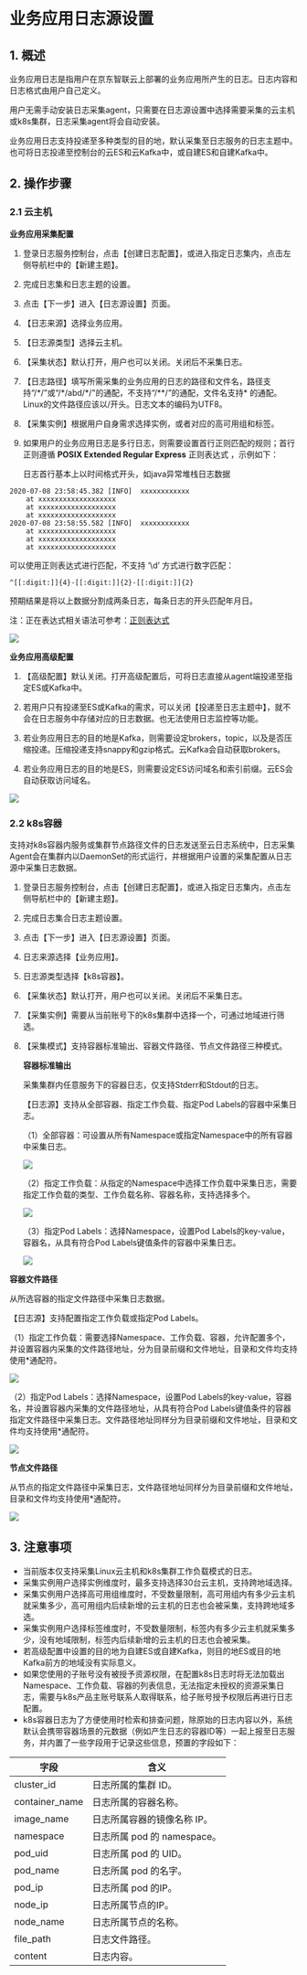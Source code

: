 # 业务应用日志源设置

## 1. 概述

业务应用日志是指用户在京东智联云上部署的业务应用所产生的日志。日志内容和日志格式由用户自己定义。

用户无需手动安装日志采集agent，只需要在日志源设置中选择需要采集的云主机或k8s集群，日志采集agent将会自动安装。

业务应用日志支持投递至多种类型的目的地，默认采集至日志服务的日志主题中。也可将日志投递至控制台的云ES和云Kafka中，或自建ES和自建Kafka中。

## 2. 操作步骤

### 2.1 云主机

**业务应用采集配置**

1. 登录日志服务控制台，点击【创建日志配置】，或进入指定日志集内，点击左侧导航栏中的【新建主题】。

2. 完成日志集和日志主题的设置。

3. 点击【下一步】进入【日志源设置】页面。

4. 【日志来源】选择业务应用。

5. 【日志源类型】选择云主机。

6. 【采集状态】默认打开，用户也可以关闭。关闭后不采集日志。

7. 【日志路径】填写所需采集的业务应用的日志的路径和文件名，路径支持“/\*/”或“/\*/abd/\*/"的通配，不支持“/\*\*/”的通配，文件名支持\* 的通配。Linux的文件路径应该以/开头。日志文本的编码为UTF8。

8. 【采集实例】根据用户自身需求选择实例，或者对应的高可用组和标签。

9. 如果用户的业务应用日志是多行日志，则需要设置首行正则匹配的规则；首行正则遵循 **POSIX Extended Regular Express** 正则表达式 ，示例如下：
   
   日志首行基本上以时间格式开头，如java异常堆栈日志数据

```
2020-07-08 23:58:45.382 [INFO]  xxxxxxxxxxxx
    at xxxxxxxxxxxxxxxxxxx
    at xxxxxxxxxxxxxxxxxxx
    at xxxxxxxxxxxxxxxxxxx
2020-07-08 23:58:55.582 [INFO]  xxxxxxxxxxxx
    at xxxxxxxxxxxxxxxxxxx
    at xxxxxxxxxxxxxxxxxxx
    at xxxxxxxxxxxxxxxxxxx    
```

可以使用正则表达式进行匹配，不支持 ‘\d’ 方式进行数字匹配：

```
^[[:digit:]]{4}-[[:digit:]]{2}-[[:digit:]]{2}
```

预期结果是将以上数据分割成两条日志，每条日志的开头匹配年月日。

注：正在表达式相关语法可参考：[正则表达式](https://en.wikibooks.org/wiki/Regular_Expressions/POSIX-Extended_Regular_Expressions)

![](../../../../../image/LogService/operationguide/multilinetext.png)

**业务应用高级配置**

1. 【高级配置】默认关闭。打开高级配置后，可将日志直接从agent端投递至指定ES或Kafka中。

2. 若用户只有投递至ES或Kafka的需求，可以关闭【投递至日志主题中】，就不会在日志服务中存储对应的日志数据。也无法使用日志监控等功能。

3. 若业务应用日志的目的地是Kafka，则需要设定brokers，topic，以及是否压缩投递。压缩投递支持snappy和gzip格式。云Kafka会自动获取brokers。

4. 若业务应用日志的目的地是ES，则需要设定ES访问域名和索引前缀。云ES会自动获取访问域名。

![](../../../../../image/LogService/operationguide/advancedconfig.png)

### 2.2 k8s容器

支持对k8s容器内服务或集群节点路径文件的日志发送至云日志系统中，日志采集Agent会在集群内以DaemonSet的形式运行，并根据用户设置的采集配置从日志源中采集日志数据。

1. 登录日志服务控制台，点击【创建日志配置】，或进入指定日志集内，点击左侧导航栏中的【新建主题】。

2. 完成日志集合日志主题设置。

3. 点击【下一步】进入【日志源设置】页面。

4. 日志来源选择【业务应用】。

5. 日志源类型选择【k8s容器】。

6. 【采集状态】默认打开，用户也可以关闭。关闭后不采集日志。

7. 【采集实例】需要从当前账号下的k8s集群中选择一个，可通过地域进行筛选。

8. 【采集模式】支持容器标准输出、容器文件路径、节点文件路径三种模式。
   
   **容器标准输出**
   
   采集集群内任意服务下的容器日志，仅支持Stderr和Stdout的日志。
   
   【日志源】支持从全部容器、指定工作负载、指定Pod Labels的容器中采集日志。
   
   （1）全部容器：可设置从所有Namespace或指定Namespace中的所有容器中采集日志。
   
   ![](../../../../../image/LogService/operationguide/standard-all.png)
   
   （2）指定工作负载：从指定的Namespace中选择工作负载中采集日志，需要指定工作负载的类型、工作负载名称、容器名称，支持选择多个。
   
   ![](../../../../../image/LogService/operationguide/standard-workload.png)
   
   （3）指定Pod Labels：选择Namespace，设置Pod Labels的key-value，容器名，从具有符合Pod Labels键值条件的容器中采集日志。
   
   ![](../../../../../image/LogService/operationguide/standard-podlabels.png)

**容器文件路径**

从所选容器的指定文件路径中采集日志数据。

【日志源】支持配置指定工作负载或指定Pod Labels。

（1）指定工作负载：需要选择Namespace、工作负载、容器，允许配置多个，并设置容器内采集的文件路径地址，分为目录前缀和文件地址，目录和文件均支持使用\*通配符。

![](../../../../../image/LogService/operationguide/containerfile-workload.png)

（2）指定Pod Labels：选择Namespace，设置Pod Labels的key-value，容器名，并设置容器内采集的文件路径地址，从具有符合Pod Labels键值条件的容器指定文件路径中采集日志。文件路径地址同样分为目录前缀和文件地址，目录和文件均支持使用*通配符。

![](../../../../../image/LogService/operationguide/containerfile-podlabels.png)

**节点文件路径**

从节点的指定文件路径中采集日志，文件路径地址同样分为目录前缀和文件地址，目录和文件均支持使用*通配符。

![](../../../../../image/LogService/operationguide/nodefile.png)

## 3. 注意事项

- 当前版本仅支持采集Linux云主机和k8s集群工作负载模式的日志。
- 采集实例用户选择实例维度时，最多支持选择30台云主机，支持跨地域选择。
- 采集实例用户选择高可用组维度时，不受数量限制，高可用组内有多少云主机就采集多少，高可用组内后续新增的云主机的日志也会被采集，支持跨地域多选。
- 采集实例用户选择标签维度时，不受数量限制，标签内有多少云主机就采集多少，没有地域限制，标签内后续新增的云主机的日志也会被采集。
- 若高级配置中设置的目的地为自建ES或自建Kafka，则目的地ES或目的地Kafka前方的地域没有实际意义。
- 如果您使用的子账号没有被授予资源权限，在配置k8s日志时将无法加载出Namespace、工作负载、容器的列表信息，无法指定未授权的资源采集日志，需要与k8s产品主账号联系人取得联系，给子账号授予权限后再进行日志配置。
- k8s容器日志为了方便使用时检索和排查问题，除原始的日志内容以外，系统默认会携带容器场景的元数据（例如产生日志的容器ID等）一起上报至日志服务，并内置了一些字段用于记录这些信息，预置的字段如下：

| 字段             | 含义                    |
| -------------- | --------------------- |
| cluster_id     | 日志所属的集群 ID。           |
| container_name | 日志所属的容器名称。            |
| image_name     | 日志所属容器的镜像名称 IP。       |
| namespace      | 日志所属 pod 的 namespace。 |
| pod_uid        | 日志所属 pod 的 UID。       |
| pod_name       | 日志所属 pod 的名字。         |
| pod_ip         | 日志所属 pod 的IP。         |
| node_ip        | 日志所属节点的IP。            |
| node_name      | 日志所属节点的名称。            |
| file_path      | 日志文件路径。               |
| content        | 日志内容。                 |
